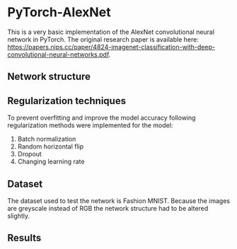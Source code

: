 # PyTorch-AlexNet

This is a very basic implementation of the AlexNet convolutional neural network in PyTorch. The original research paper is available here: https://papers.nips.cc/paper/4824-imagenet-classification-with-deep-convolutional-neural-networks.pdf.

## Network structure

## Regularization techniques

To prevent overfitting and improve the model accuracy following regularization methods were implemented for the model:

1. Batch normalization
2. Random horizontal flip
3. Dropout
4. Changing learning rate

## Dataset

The dataset used to test the network is Fashion MNIST. Because the images are greyscale instead of RGB the network structure had to be altered slightly.

## Results
